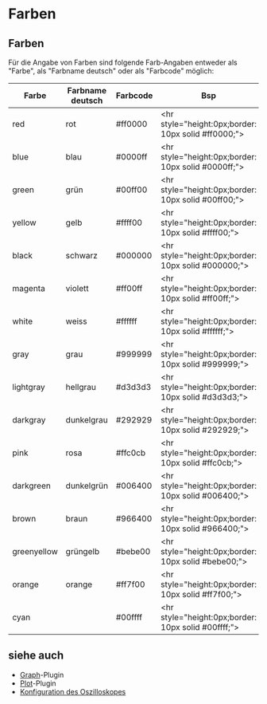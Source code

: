 # Farben
## Farben
Für die Angabe von Farben sind folgende Farb-Angaben entweder als "Farbe", als "Farbname deutsch" oder als "Farbcode" möglich:

| Farbe       | Farbname deutsch | Farbcode | Bsp                                                       |
|-------------|------------------|----------|-----------------------------------------------------------|
| red         | rot              | #ff0000  | &lt;hr style="height:0px;border: 10px solid #ff0000;"&gt; |
| blue        | blau             | #0000ff  | &lt;hr style="height:0px;border: 10px solid #0000ff;"&gt; |
| green       | grün             | #00ff00  | &lt;hr style="height:0px;border: 10px solid #00ff00;"&gt; |
| yellow      | gelb             | #ffff00  | &lt;hr style="height:0px;border: 10px solid #ffff00;"&gt; |
| black       | schwarz          | #000000  | &lt;hr style="height:0px;border: 10px solid #000000;"&gt; |
| magenta     | violett          | #ff00ff  | &lt;hr style="height:0px;border: 10px solid #ff00ff;"&gt; |
| white       | weiss            | #ffffff  | &lt;hr style="height:0px;border: 10px solid #ffffff;"&gt; |
| gray        | grau             | #999999  | &lt;hr style="height:0px;border: 10px solid #999999;"&gt; |
| lightgray   | hellgrau         | #d3d3d3  | &lt;hr style="height:0px;border: 10px solid #d3d3d3;"&gt; |
| darkgray    | dunkelgrau       | #292929  | &lt;hr style="height:0px;border: 10px solid #292929;"&gt; |
| pink        | rosa             | #ffc0cb  | &lt;hr style="height:0px;border: 10px solid #ffc0cb;"&gt; |
| darkgreen   | dunkelgrün       | #006400  | &lt;hr style="height:0px;border: 10px solid #006400;"&gt; |
| brown       | braun            | #966400  | &lt;hr style="height:0px;border: 10px solid #966400;"&gt; |
| greenyellow | grüngelb         | #bebe00  | &lt;hr style="height:0px;border: 10px solid #bebe00;"&gt; |
| orange      | orange           | #ff7f00  | &lt;hr style="height:0px;border: 10px solid #ff7f00;"&gt; |
| cyan        |                  | #00ffff  | &lt;hr style="height:0px;border: 10px solid #00ffff;"&gt; |


##  siehe auch 
* [Graph](../Graph/index.md)-Plugin
* [Plot](../Plot/index.md)-Plugin
* [Konfiguration des Oszilloskopes](../KonfigurationdesOszilloskopes/index.md)

